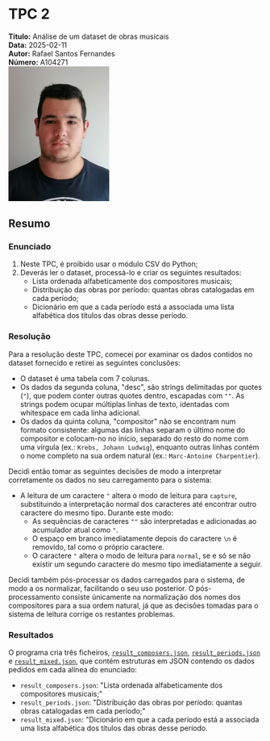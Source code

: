 # TPC 2

**Titulo:** Análise de um dataset de obras musicais  
**Data:**  2025-02-11  
**Autor:** Rafael Santos Fernandes  
**Número:** A104271  
<img src="../assets/img/foto.jpg" alt="foto" width="200" />

## Resumo
### Enunciado
1. Neste TPC, é proibido usar o módulo CSV do Python;
2. Deverás ler o dataset, processá-lo e criar os seguintes resultados:
    - Lista ordenada alfabeticamente dos compositores musicais;
    - Distribuição das obras por período: quantas obras catalogadas em cada período;
    - Dicionário em que a cada período está a associada uma lista alfabética dos títulos das obras desse período.

### Resolução
Para a resolução deste TPC, comecei por examinar os dados contidos no dataset fornecido e retirei as seguintes conclusões:
- O dataset é uma tabela com 7 colunas.
- Os dados da segunda coluna, "desc", são strings delimitadas por quotes (`"`), que podem conter outras quotes dentro, escapadas com `""`. As strings podem ocupar múltiplas linhas de texto, identadas com whitespace em cada linha adicional.
- Os dados da quinta coluna, "compositor" não se encontram num formato consistente: algumas das linhas separam o último nome do compositor e colocam-no no início, separado do resto do nome com uma vírgula (ex.: `Krebs, Johann Ludwig`), enquanto outras linhas contém o nome completo na sua ordem natural (ex.: `Marc-Antoine Charpentier`).

Decidi então tomar as seguintes decisões de modo a interpretar corretamente os dados no seu carregamento para o sistema:
- A leitura de um caractere `"` altera o modo de leitura para `capture`, substituindo a interpretação normal dos caracteres até encontrar outro caractere do mesmo tipo. Durante este modo: 
    - As sequências de caracteres `""` são interpretadas e adicionadas ao acumulador atual como `"`.
    - O espaço em branco imediatamente depois do caractere `\n` é removido, tal como o próprio caractere.
    - O caractere `"` altera o modo de leitura para `normal`, se e só se não existir um segundo caractere do mesmo tipo imediatamente a seguir.

Decidi também pós-processar os dados carregados para o sistema, de modo a os normalizar, facilitando o seu uso posterior. O pós-processamento consiste únicamente na normalização dos nomes dos compositores para a sua ordem natural, já que as decisões tomadas para o sistema de leitura corrige os restantes problemas. 

### Resultados
O programa cria três ficheiros, [`result_composers.json`](./result_composers.json), [`result_periods.json`](./result_periods.json) e [`result_mixed.json`](./result_mixed.json), que contém estruturas em JSON contendo os dados pedidos em cada alínea do enunciado:
- `result_composers.json`: "Lista ordenada alfabeticamente dos compositores musicais;"
- `result_periods.json`: "Distribuição das obras por período: quantas obras catalogadas em cada período;"
- `result_mixed.json`: "Dicionário em que a cada período está a associada uma lista alfabética dos títulos das obras desse período.

